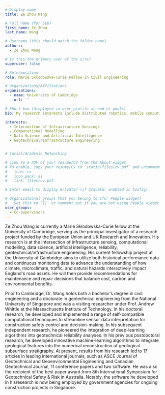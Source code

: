```yaml
---
# Display name
title: Ze Zhou Wang

# Full name (for SEO)
first_name: Ze Zhou 
last_name: Wang 

# Username (this should match the folder name)
authors:
  - Ze Zhou Wang

# Is this the primary user of the site?
superuser: false

# Role/position
role: Marie Skłodowska-Curie Fellow in Civil Engineering

# Organizations/Affiliations
organizations:
  - name: University of Cambridge
    url: ''

# Short bio (displayed in user profile at end of posts)
bio: My research interests include distributed robotics, mobile computing, and programmable matter.

interests:
  - Intersection of Infrastructure Sensings
  - Computational Modelling
  - Data Science and Artificial Intelligence
  - Geotechnical/Infrastructure Engineering


# Social/Academic Networking

# Link to a PDF of your resume/CV from the About widget.
# To enable, copy your resume/CV to `static/files/cv.pdf` and uncomment the lines below.
# - icon: cv
#   icon_pack: ai
#   link: files/cv.pdf

# Enter email to display Gravatar (if Gravatar enabled in Config)

# Organizational groups that you belong to (for People widget)
#   Set this to `[]` or comment out if you are not using People widget.
user_groups:
  - Co-Supervisors
---
```

 Ze Zhou Wang is currently a Marie Skłodowska-Curie fellow at the University of Cambridge, serving as the principal investigator of a research project funded by the European Union and UK Research and Innovation. His research is at the intersection of infrastructure sensing, computational modelling, data science, artificial intelligence, reliability, geotechnical/infrastructure engineering. His current fellowship project at the University of Cambridge aims to utilize both historical performance data and continuous monitoring data to advance the understanding of how climate, microclimate, traffic, and natural hazards interactively impact England's road assets. He will then provide recommendations for maintenance and repair decisions that balance cost, carbon and environmental benefits.

Prior to Cambridge, Dr. Wang holds both a bachelor’s degree in civil engineering and a doctorate in geotechnical engineering from the National University of Singapore and was a visiting researcher under Prof. Andrew Whittle at the Massachusetts Institute of Technology. In his doctoral research, he developed and implemented a range of self-compatible computational techniques to streamline sensor data interpretation for construction safety control and decision-making. In his subsequent independent research, he pioneered the integration of deep-learning algorithms into geotechnical reliability analyses. In his previous postdoctoral research, he developed innovative machine-learning algorithms to integrate geological features into the numerical reconstruction of geological subsurface stratigraphy. At present, results from his research led to 17 articles in leading international journals, such as ASCE Journal of Geotechnical and Geoenvironmental Engineering and Canadian Geotechnical Journal, 11 conference papers and two software. He was also the recipient of the best paper award from 8th International Symposium for Geotechnical Safety & Risk in Australia. Notably, the software he developed in hisresearch is now being employed by government agencies for ongoing construction projects in Singapore.
